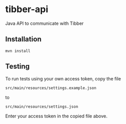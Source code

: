 # tibber-api
Java API to communicate with Tibber


## Installation

    mvn install

## Testing

To run tests using your own access token, copy the file

    src/main/resources/settings.example.json

to 

    src/main/resources/settings.json

Enter your access token in the copied file above.